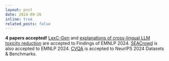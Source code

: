 ```yaml
---
layout: post
date: 2024-09-26
inline: true
related_posts: false
---
```


**4 papers accepted!** [LexC-Gen](https://arxiv.org/abs/2402.14086) and [explanations of cross-lingual LLM toxicity reduction](https://arxiv.org/abs/2406.16235) are accepted to Findings of EMNLP 2024. [SEACrowd](https://arxiv.org/abs/2406.10118) is also accepted to EMNLP 2024. [CVQA](https://arxiv.org/abs/2406.05967) is accepted to NeurIPS 2024 Datasets & Benchmarks.
